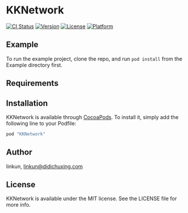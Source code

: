 # KKNetwork

[![CI Status](http://img.shields.io/travis/linkun/KKNetwork.svg?style=flat)](https://travis-ci.org/linkun/KKNetwork)
[![Version](https://img.shields.io/cocoapods/v/KKNetwork.svg?style=flat)](http://cocoapods.org/pods/KKNetwork)
[![License](https://img.shields.io/cocoapods/l/KKNetwork.svg?style=flat)](http://cocoapods.org/pods/KKNetwork)
[![Platform](https://img.shields.io/cocoapods/p/KKNetwork.svg?style=flat)](http://cocoapods.org/pods/KKNetwork)

## Example

To run the example project, clone the repo, and run `pod install` from the Example directory first.

## Requirements

## Installation

KKNetwork is available through [CocoaPods](http://cocoapods.org). To install
it, simply add the following line to your Podfile:

```ruby
pod "KKNetwork"
```

## Author

linkun, linkun@didichuxing.com

## License

KKNetwork is available under the MIT license. See the LICENSE file for more info.
